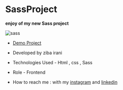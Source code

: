# SassProject

**enjoy of my new Sass project**

![sass](https://github.com/ziba-irani/SassProject-2-/assets/125620113/e55e0016-99b0-4414-9c0b-514f0c15d651)

- [Demo Project](https://ziba-irani.github.io/SassProject-2-/)

- Developed by ziba irani

- Technologies Used - Html , css , Sass

- Role - Frontend

- How to reach me : with my [instagram](https://instagram.com/zibairani_dev/) and [linkedin](https://www.linkedin.com/in/ziba-irani-developr/)
